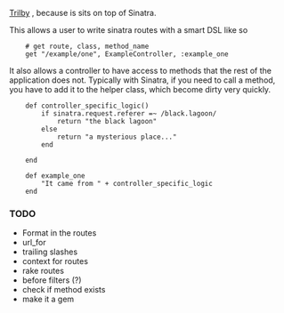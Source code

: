[Trilby](http://en.wikipedia.org/wiki/Trilby) , because is sits on top of Sinatra.

This allows a user to write sinatra routes with a smart DSL like so
```
    # get route, class, method_name
    get "/example/one", ExampleController, :example_one
```

It also allows a controller to have access to methods that the rest of the application does not. Typically
with Sinatra, if you need to call a method, you have to add it to the helper class, which become dirty very quickly. 

```
    def controller_specific_logic()
        if sinatra.request.referer =~ /black.lagoon/
            return "the black lagoon"
        else
            return "a mysterious place..."
        end

    end

    def example_one
        "It came from " + controller_specific_logic
    end
```

### TODO

* Format in the routes
* url_for
* trailing slashes
* context for routes
* rake routes
* before filters (?)
* check if method exists
* make it a gem